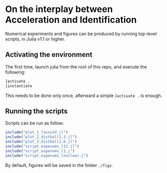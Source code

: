 On the interplay between Acceleration and Identification
===

Numerical experiments and figures can be produced by running top-level scripts, in Julia v1.1 or higher.

## Activating the environment
The first time, launch julia from the root of this repo, and execute the following:
```julia
]activate .
]instantiate
```

This needs to be done only once, afterward a simple `]activate .` is enough.

## Running the scripts
Scripts can be run as follow:
```julia
include("plot_1_lasso2d.jl")
include("plot_2_distball1.3.jl")
include("plot_3_distball2.6.jl")
include("script_expenums_l12.jl")
include("script_expenums_l1.j")
include("script_expenums_lnuclear.j")
```

By default, figures will be saved in the folder `./figs`.